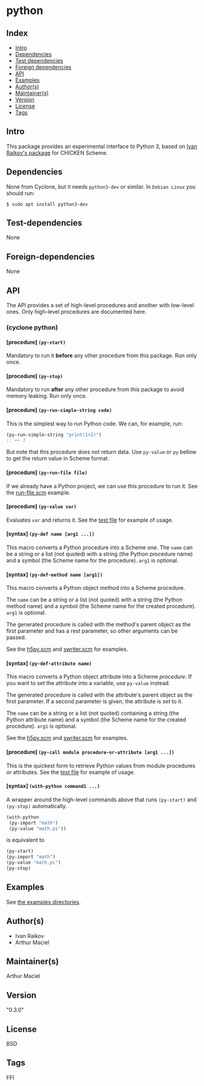 # python

## Index 
- [Intro](#Intro)
- [Dependencies](#Dependencies)
- [Test dependencies](#Test-dependencies)
- [Foreign dependencies](#Foreign-dependencies)
- [API](#API)
- [Examples](#Examples)
- [Author(s)](#Author(s))
- [Maintainer(s)](#Maintainer(s))
- [Version](#Version) 
- [License](#License) 
- [Tags](#Tags) 

## Intro 
This package provides an experimental interface to Python 3, based on [Ivan
Raikov's package](https://github.com/iraikov/chicken-pyffi) for CHICKEN Scheme.


## Dependencies 
None from Cyclone, but it needs `python3-dev` or similar. In `Debian Linux`
you should run:

```shell
$ sudo apt install python3-dev
```

## Test-dependencies 
None

## Foreign-dependencies 
None

## API 
The API provides a set of high-level procedures and another with low-level ones. Only high-level procedures are documented here.

### (cyclone python)

#### [procedure]   `(py-start)`
Mandatory to run it **before** any other procedure from this package. Run only once.

#### [procedure]   `(py-stop)`
Mandatory to run **after** any other procedure from this package to avoid memory leaking. Run only once.

#### [procedure]   `(py-run-simple-string code)`
This is the simplest way to run Python code. We can, for example, run:

```scheme
(py-run-simple-string "print(1+2)")
;; => 3
```

But note that this procedure does not return data. Use `py-value` or `py` bellow to get the return value in Scheme format.

#### [procedure]   `(py-run-file file)`
If we already have a Python project, we can use this procedure to run it. See the [run-file.scm](https://github.com/cyclone-scheme/python/blob/master/examples/run-file.scm) example.

#### [procedure]   `(py-value var)`
Evaluates `var` and returns it. See the [test file](https://github.com/cyclone-scheme/python/blob/master/test.scm) for example of usage.

#### [syntax]   `(py-def name [arg1 ...])`
This macro converts a Python procedure into a Scheme one. The `name` can be a string or a list (not quoted) with a string (the Python procedure name) and a symbol (the Scheme name for the procedure). `arg1` is optional. 

#### [syntax]   `(py-def-method name [arg1])`
This macro converts a Python object method into a Scheme procedure. 

The `name` can be a string or a list (not quoted) with a string (the Python method name) and a symbol (the Scheme name for the created procedure). `arg1` is optional. 

The generated procedure is called with the method's parent object as the first parameter and has a rest parameter, so other arguments can be passed.

See the [h5py.scm](https://github.com/cyclone-scheme/python/blob/master/examples/h5py.scm) and [swriter.scm](https://github.com/cyclone-scheme/python/blob/master/examples/swriter.scm) for examples.

#### [syntax]   `(py-def-attribute name)`
This macro converts a Python object attribute into a Scheme *procedure*. If you want to set the attribute into a variable, use `py-value` instead. 

The generated procedure is called with the attribute's parent object as the first parameter. If a second parameter is given, the attribute is *set* to it.

The `name` can be a string or a list (not quoted) containing a string (the Python attribute name) and a symbol (the Scheme name for the created procedure). `arg1` is optional. 

See the [h5py.scm](https://github.com/cyclone-scheme/python/blob/master/examples/h5py.scm) and [swriter.scm](https://github.com/cyclone-scheme/python/blob/master/examples/swriter.scm) for examples.

#### [procedure]   `(py-call module procedure-or-attribute [arg1 ...])`
This is the quickest form to retrieve Python values from module procedures or attributes. See the [test file](https://github.com/cyclone-scheme/python/blob/master/test.scm) for example of usage.

#### [syntax]   `(with-python command1 ...)`
A wrapper around the high-level commands above that runs `(py-start)` and `(py-stop)` automatically.

```Scheme
(with-python
 (py-import "math")
 (py-value "math.pi"))
```

is equivalent to
```Scheme
(py-start)
(py-import "math")
(py-value "math.pi")
(py-stop)
```

## Examples
See [the examples directories](https://github.com/cyclone-scheme/python/tree/master/examples).

## Author(s)
- Ivan Raikov
- Arthur Maciel

## Maintainer(s) 
Arthur Maciel

## Version 
"0.3.0"

## License 
BSD

## Tags 
FFI
